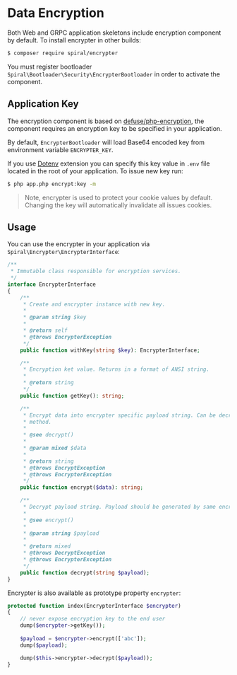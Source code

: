 # Data Encryption
Both Web and GRPC application skeletons include encryption component by default. To install encrypter in other builds:

```bash
$ composer require spiral/encrypter
```

You must register bootloader `Spiral\Bootloader\Security\EncrypterBootloader` in order to activate the component. 

## Application Key
The encryption component is based on [defuse/php-encryption](https://github.com/defuse/php-encryption), the component requires an encryption key to be
specified in your application. 

By default, `EncrypterBootloader` will load Base64 encoded key from environment variable `ENCRYPTER_KEY`.

If you use [Dotenv](/extension/dotenv.md) extension you can specify this key value in `.env` file located in the root of your application. To issue
new key run:

```bash
$ php app.php encrypt:key -m
```

> Note, encrypter is used to protect your cookie values by default. Changing the key will automatically invalidate all
issues cookies. 

## Usage
You can use the encrypter in your application via `Spiral\Encrypter\EncrypterInterface`:

```php
/**
 * Immutable class responsible for encryption services.
 */
interface EncrypterInterface
{
    /**
     * Create and encrypter instance with new key.
     *
     * @param string $key
     *
     * @return self
     * @throws EncrypterException
     */
    public function withKey(string $key): EncrypterInterface;

    /**
     * Encryption ket value. Returns in a format of ANSI string.
     *
     * @return string
     */
    public function getKey(): string;

    /**
     * Encrypt data into encrypter specific payload string. Can be decrypted only using decrypt()
     * method.
     *
     * @see decrypt()
     *
     * @param mixed $data
     *
     * @return string
     * @throws EncryptException
     * @throws EncrypterException
     */
    public function encrypt($data): string;

    /**
     * Decrypt payload string. Payload should be generated by same encrypter using encrypt() method.
     *
     * @see encrypt()
     *
     * @param string $payload
     *
     * @return mixed
     * @throws DecryptException
     * @throws EncrypterException
     */
    public function decrypt(string $payload);
}
```

Encrypter is also available as prototype property `encrypter`:

```php
protected function index(EncrypterInterface $encrypter)
{
    // never expose encryption key to the end user
    dump($encrypter->getKey());
    
    $payload = $encrypter->encrypt(['abc']);
    dump($payload);

    dump($this->encrypter->decrypt($payload));
}
```
